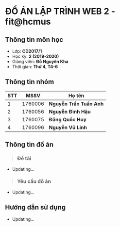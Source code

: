 # ĐỒ ÁN LẬP TRÌNH WEB 2 - fit@hcmus
## Thông tin môn học
- Lớp: **CD2017/1**
- Học kỳ: **2 (2019-2020)**
- Giảng viên: **Đỗ Nguyên Kha**
- Thời gian: **Thứ 4, T4-6**
## Thông tin nhóm

|STT|MSSV    |Họ tên      			   |
|---|--------|-------------------------|
|1  |1760006 |**Nguyễn Trần Tuấn Anh**|
|2  |1760056 |**Nguyễn Đình Hậu**      |
|3  |1760075 |**Đặng Quốc Huy**		   |
|4  |1760096 |**Nguyễn Vũ Linh**	   |

## Thông tin đồ án

>### Đề tài
- Updating...

>### Yêu cầu đồ án

- Updating...

## Hướng dẫn sử dụng
- Updating...